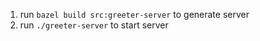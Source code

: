1. run `bazel build src:greeter-server` to generate server
2. run `./greeter-server` to start server